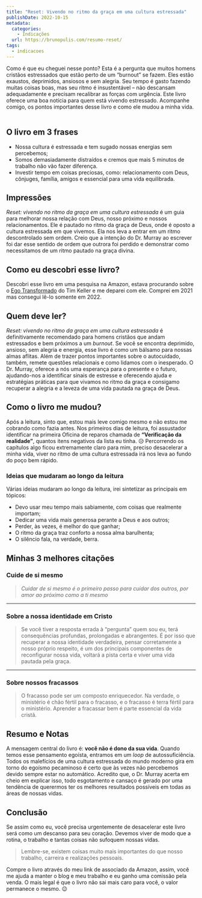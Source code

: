 ```yaml
---
title: "Reset: Vivendo no ritmo da graça em uma cultura estressada"
publishDate: 2022-10-15
metadata:
  categories:
    - Indicações
  url: https://brunopulis.com/resumo-reset/
tags:
  - indicacoes
---
```

Como é que eu cheguei nesse ponto? Esta é a pergunta que muitos homens cristãos estressados que estão perto de um “burnout” se fazem. Eles estão exaustos, deprimidos, ansiosos e sem alegria. Seu tempo é gasto fazendo muitas coisas boas, mas seu ritmo é insustentável – não descansam adequadamente e precisam recalibrar as forças com urgência. Este livro oferece uma boa notícia para quem está vivendo estressado. Acompanhe comigo, os pontos importantes desse livro e como ele mudou a minha vida.  

## O livro em 3 frases

- Nossa cultura é estressada e tem sugado nossas energias sem percebemos;
- Somos demasiadamente distraídos e cremos que mais 5 minutos de trabalho não vão fazer diferença.
- Investir tempo em coisas preciosas, como: relacionamento com Deus, cônjuges, família, amigos e essencial para uma vida equilibrada.

## Impressões

_Reset: vivendo no ritmo da graça em uma cultura estressada_ é um guia para melhorar nossa relação com Deus, nosso próximo e nossos relacionamentos. Ele é pautado no ritmo da graça de Deus, onde é oposto a cultura estressada em que vivemos. Ela nos leva a entrar em um ritmo descontrolado sem ordem. Creio que a intenção do Dr. Murray ao escrever foi dar esse sentido de ordem que outrora foi perdido e demonstrar como necessitamos de um ritmo pautado na graça divina.

## Como eu descobri esse livro?

Descobri esse livro em uma pesquisa na Amazon, estava procurando sobre o [Ego Transformado](https://amzn.to/3VxsOB2) do Tim Keller e me deparei com ele. Comprei em 2021 mas consegui lê-lo somente em 2022.

## Quem deve ler?

_Reset: vivendo no ritmo da graça em uma cultura estressada_ é definitivamente recomendado para homens cristãos que andam estressados e bem próximos a um _burnout_. Se você se encontra deprimido, ansioso, sem alegria e energia, esse livro é como um bálsamo para nossas almas aflitas. Além de trazer pontos importantes sobre o autocuidado, também, remete questões relacionais e como lidamos com o inesperado. O Dr. Murray, oferece a nós uma esperança para o presente e o futuro, ajudando-nos a identificar sinais de estresse e oferecendo ajuda e estratégias práticas para que vivamos no ritmo da graça e consigamo recuperar a alegria e a leveza de uma vida pautada na graça de Deus.

## Como o livro me mudou?

Após a leitura, sinto que, estou mais leve comigo mesmo e não estou me cobrando como fazia antes. Nos primeiros dias de leitura, foi assustador identificar na primeira Oficina de reparos chamada de **“Verificação da realidade”**, quantos itens negativos da lista eu tinha. 😥 Percorrendo os capítulos algo ficou extremamente claro para mim, preciso desacelerar a minha vida, viver no ritmo de uma cultura estressada irá nos leva ao fundo do poço bem rápido.

### Ideias que mudaram ao longo da leitura

Várias ideias mudaram ao longo da leitura, irei sintetizar as principais em tópicos:

- Devo usar meu tempo mais sabiamente, com coisas que realmente importam;
- Dedicar uma vida mais generosa perante a Deus e aos outros;
- Perder, às vezes, é melhor do que ganhar;
- O ritmo da graça traz conforto a nossa alma barulhenta;
- O silêncio fala, na verdade, berra.

## Minhas 3 melhores citações

### Cuide de si mesmo

> _Cuidar de si mesmo é o primeiro passo para cuidar dos outros, por amor ao próximo como a ti mesmo_

* * *

### Sobre a nossa identidade em Cristo

> Se você tiver a resposta errada à “pergunta” quem sou eu, terá consequências profundas, prolongadas e abrangentes. É por isso que recuperar a nossa identidade verdadeira, pensar corretamente a nosso próprio respeito, é um dos principais componentes de reconfigurar nossa vida, voltará a pista certa e viver uma vida pautada pela graça.

* * *

### Sobre nossos fracassos

> O fracasso pode ser um composto enriquecedor. Na verdade, o ministério é chão fértil para o fracasso, e o fracasso é terra fértil para o ministério. Aprender a fracassar bem é parte essencial da vida cristã.

## Resumo e Notas

A mensagem central do livro é: **você não é dono da sua vida**. Quando temos esse pensamento egoísta, entramos em um _loop_ de autossuficiência. Todos os malefícios de uma cultura estressada do mundo moderno gira em torno do egoísmo pecaminoso é certo que às vezes não percebemos devido sempre estar no automático. Acredito que, o Dr. Murray acerta em cheio em explicar isso, todo esgotamento e cansaço é gerado por uma tendência de querermos ter os melhores resultados possíveis em todas as áreas de nossas vidas.

## Conclusão

Se assim como eu, você precisa urgentemente de desacelerar este livro será como um descanso para seu coração. Devemos viver de modo que a rotina, o trabalho e tantas coisas não sufoquem nossas vidas.

> Lembre-se, existem coisas muito mais importantes do que nosso trabalho, carreira e realizações pessoais.

Compre o livro através do meu link de associado da Amazon, assim, você me ajuda a manter o blog e meu trabalho e eu ganho uma comissão pela venda. O mais legal é que o livro não sai mais caro para você, o valor permanece o mesmo. 😉